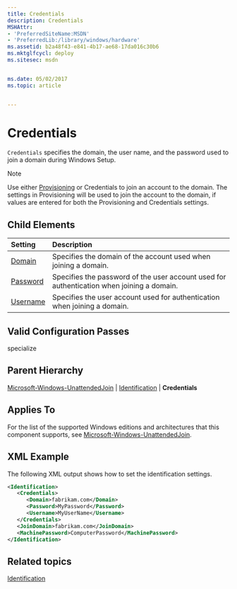 ```yaml
---
title: Credentials
description: Credentials
MSHAttr:
- 'PreferredSiteName:MSDN'
- 'PreferredLib:/library/windows/hardware'
ms.assetid: b2a48f43-e841-4b17-ae68-17da016c30b6
ms.mktglfcycl: deploy
ms.sitesec: msdn


ms.date: 05/02/2017
ms.topic: article


---
```

# Credentials

`Credentials` specifies the domain, the user name, and the password used to join a domain during Windows Setup.

> [!Note]
> Use either [Provisioning](microsoft-windows-unattendedjoin-identification-provisioning.md) or Credentials to join an account to the domain. The settings in Provisioning will be used to join the account to the domain, if values are entered for both the Provisioning and Credentials settings.

## Child Elements

| Setting                 | Description                                                                           |
|:------------------------|:--------------------------------------------------------------------------------------|
| [Domain](microsoft-windows-unattendedjoin-identification-credentials-domain.md) | Specifies the domain of the account used when joining a domain. |
| [Password](microsoft-windows-unattendedjoin-identification-credentials-password.md) | Specifies the password of the user account used for authentication when joining a domain. |
| [Username](microsoft-windows-unattendedjoin-identification-credentials-username.md) | Specifies the user account used for authentication when joining a domain. |

## Valid Configuration Passes

specialize

## Parent Hierarchy

[Microsoft-Windows-UnattendedJoin](microsoft-windows-unattendedjoin.md) | [Identification](microsoft-windows-unattendedjoin-identification.md) | **Credentials**

## Applies To

For the list of the supported Windows editions and architectures that this component supports, see [Microsoft-Windows-UnattendedJoin](microsoft-windows-unattendedjoin.md).

## XML Example

The following XML output shows how to set the identification settings.

```XML
<Identification>
   <Credentials>
      <Domain>fabrikam.com</Domain>
      <Password>MyPassword</Password>
      <Username>MyUserName</Username>
   </Credentials>
   <JoinDomain>fabrikam.com</JoinDomain>
   <MachinePassword>ComputerPassword</MachinePassword>
</Identification>
```

## Related topics

[Identification](microsoft-windows-unattendedjoin-identification.md)
